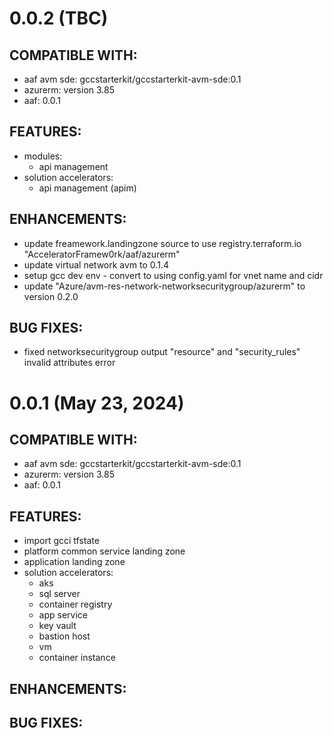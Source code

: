 # 0.0.2 (TBC)
## COMPATIBLE WITH:
* aaf avm sde: gccstarterkit/gccstarterkit-avm-sde:0.1 
* azurerm: version 3.85
* aaf: 0.0.1

## FEATURES:
* modules:
  * api management
* solution accelerators:
  * api management (apim) 

## ENHANCEMENTS:
* update freamework.landingzone source to use registry.terraform.io "AcceleratorFramew0rk/aaf/azurerm"
* update virtual network avm to 0.1.4
* setup gcc dev env - convert to using config.yaml for vnet name and cidr
* update "Azure/avm-res-network-networksecuritygroup/azurerm" to version 0.2.0

## BUG FIXES:
* fixed networksecuritygroup output "resource" and "security_rules" invalid attributes error


# 0.0.1 (May 23, 2024)
## COMPATIBLE WITH:
* aaf avm sde: gccstarterkit/gccstarterkit-avm-sde:0.1 
* azurerm: version 3.85
* aaf: 0.0.1

## FEATURES:
* import gcci tfstate
* platform common service landing zone
* application landing zone
* solution accelerators:
  * aks
  * sql server
  * container registry
  * app service
  * key vault
  * bastion host
  * vm
  * container instance 

## ENHANCEMENTS:

## BUG FIXES:


